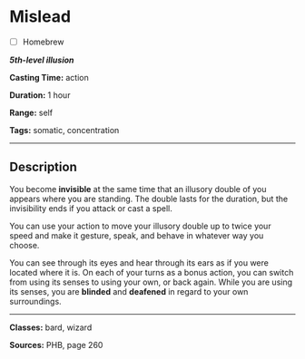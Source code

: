 # Mislead

- [ ] Homebrew

***5th-level illusion***

**Casting Time:** action

**Duration:** 1 hour

**Range:** self

**Tags:** somatic, concentration

---

## Description
You become **invisible** at the same time that an illusory double of you appears where you are standing. The double lasts for the duration, but the invisibility ends if you attack or cast a spell.

You can use your action to move your illusory double up to twice your speed and make it gesture, speak, and behave in whatever way you choose.

You can see through its eyes and hear through its ears as if you were located where it is. On each of your turns as a bonus action, you can switch from using its senses to using your own, or back again. While you are using its senses, you are **blinded** and **deafened** in regard to your own surroundings.

---

**Classes:** bard, wizard

**Sources:** PHB, page 260
